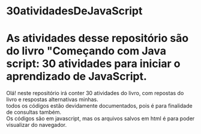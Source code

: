 # 30atividadesDeJavaScript
<h1>As atividades desse repositório são do livro "Começando com Java script: 30 atividades para iniciar o aprendizado de JavaScript.</h1>
<p>Olá! neste repositório irá conter 30 atividades do livro, com repostas do livro e respostas alternativas minhas.<br> todos os códigos estão devidamente documentados, pois é para finalidade de consultas também.<br> Os códigos são em javascript, mas os arquivos salvos em html é para poder visualizar do navegador.</p>
